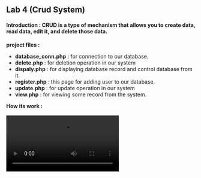 ## Lab 4 (Crud System)

#### Introduction : CRUD is a type of mechanism that allows you to create data, read data, edit it, and delete those data.
**project files :**
- **database_conn.php** : for connection to our database.
- **delete.php** : for deletion operation in our system
- **dispaly.php** : for displaying database record and control database from it.
- **register.php** : this page for adding user to our database.
- **update.php** : for update operation in our system
- **view.php** : for viewing some record from the system.

**How its work :**
<br>
<br>
<video src="media/crud.mp4" controls="controls" style="max-width: 730px;">
</video>
